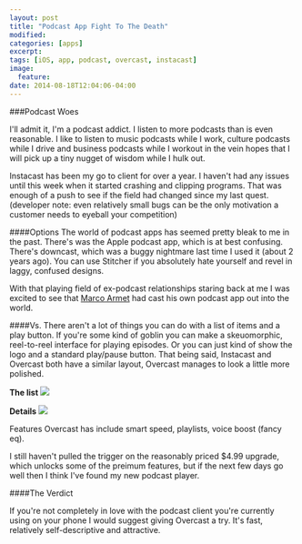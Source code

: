 ```yaml
---
layout: post
title: "Podcast App Fight To The Death"
modified:
categories: [apps]
excerpt:
tags: [iOS, app, podcast, overcast, instacast]
image:
  feature:
date: 2014-08-18T12:04:06-04:00
---
```



###Podcast Woes

I'll admit it, I'm a podcast addict. I listen to more podcasts than is even reasonable. I like to listen to music podcasts while I work, culture podcasts while I drive and business podcasts while I workout in the vein hopes that I will pick up a tiny nugget of wisdom while I hulk out.

Instacast has been my go to client for over a year. I haven't had any issues until this week when it started crashing and clipping programs. That was enough of a push to see if the field had changed since my last quest. (developer note: even relatively small bugs can be the only motivation a customer needs to eyeball your competition)

####Options
The world of podcast apps has seemed pretty bleak to me in the past. There's was the Apple podcast app, which is at best confusing. There's downcast, which was a buggy nightmare last time I used it (about 2 years ago). You can use Stitcher if you absolutely hate yourself and revel in laggy, confused designs.

With that playing field of ex-podcast relationships staring back at me I was excited to see that [Marco Armet](http://www.marco.org/) had cast his own podcast app out into the world.

####Vs.
There aren't a lot of things you can do with a list of items and a play button. If you're some kind of goblin you can make a skeuomorphic, reel-to-reel interface for playing episodes. Or you can just kind of show the logo and a standard play/pause button. That being said, Instacast and Overcast both have a similar layout, Overcast manages to look a little more polished.

**The list**
<img src="{{ root_url }}/images/posts/subscriptions.jpg" />


**Details**
<img src="{{ root_url }}/images/posts/play_screen.jpg" />




Features Overcast has include smart speed, playlists, voice boost (fancy eq).

I still haven't pulled the trigger on the reasonably priced $4.99 upgrade, which unlocks some of the preimum features, but if the next few days go well then I think I've found my new podcast player.

####The Verdict

If you're not completely in love with the podcast client you're currently using on your phone I would suggest giving Overcast a try. It's fast, relatively self-descriptive and attractive.
